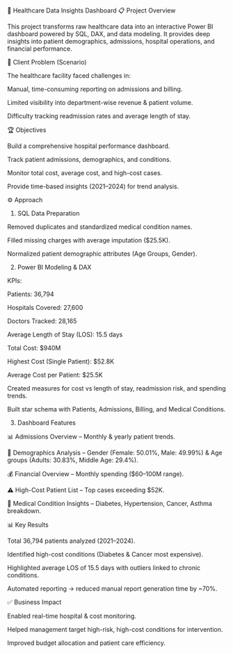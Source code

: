 
🏥 Healthcare Data Insights Dashboard 
📋 Project Overview

This project transforms raw healthcare data into an interactive Power BI dashboard powered by SQL, DAX, and data modeling.
It provides deep insights into patient demographics, admissions, hospital operations, and financial performance.

🎯 Client Problem (Scenario)

The healthcare facility faced challenges in:

Manual, time-consuming reporting on admissions and billing.

Limited visibility into department-wise revenue & patient volume.

Difficulty tracking readmission rates and average length of stay.

🏆 Objectives

Build a comprehensive hospital performance dashboard.

Track patient admissions, demographics, and conditions.

Monitor total cost, average cost, and high-cost cases.

Provide time-based insights (2021–2024) for trend analysis.

⚙️ Approach

1. SQL Data Preparation

Removed duplicates and standardized medical condition names.

Filled missing charges with average imputation ($25.5K).

Normalized patient demographic attributes (Age Groups, Gender).

2. Power BI Modeling & DAX

KPIs:

Patients: 36,794

Hospitals Covered: 27,600

Doctors Tracked: 28,165

Average Length of Stay (LOS): 15.5 days

Total Cost: $940M

Highest Cost (Single Patient): $52.8K

Average Cost per Patient: $25.5K

Created measures for cost vs length of stay, readmission risk, and spending trends.

Built star schema with Patients, Admissions, Billing, and Medical Conditions.

3. Dashboard Features

📊 Admissions Overview – Monthly & yearly patient trends.

👥 Demographics Analysis – Gender (Female: 50.01%, Male: 49.99%) & Age groups (Adults: 30.83%, Middle Age: 29.4%).

💰 Financial Overview – Monthly spending ($60–100M range).

⚠️ High-Cost Patient List – Top cases exceeding $52K.

🏥 Medical Condition Insights – Diabetes, Hypertension, Cancer, Asthma breakdown.

📊 Key Results

Total 36,794 patients analyzed (2021–2024).

Identified high-cost conditions (Diabetes & Cancer most expensive).

Highlighted average LOS of 15.5 days with outliers linked to chronic conditions.

Automated reporting → reduced manual report generation time by ~70%.

✅ Business Impact

Enabled real-time hospital & cost monitoring.

Helped management target high-risk, high-cost conditions for intervention.

Improved budget allocation and patient care efficiency.
